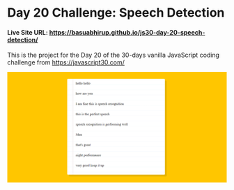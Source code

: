 # Day 20 Challenge: Speech Detection

#### Live Site URL: https://basuabhirup.github.io/js30-day-20-speech-detection/

This is the project for the Day 20 of the 30-days vanilla JavaScript coding challenge from https://javascript30.com/


![Screenshot of the completed Project](./screenshot-day20.png)
